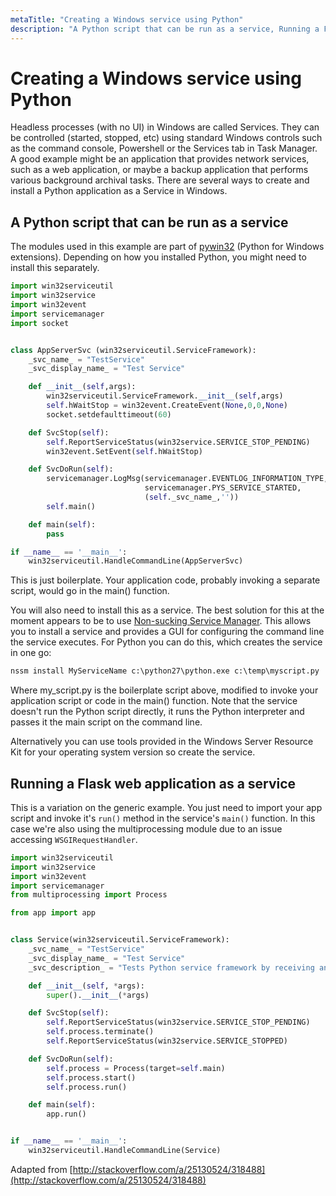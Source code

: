 ```yaml
---
metaTitle: "Creating a Windows service using Python"
description: "A Python script that can be run as a service, Running a Flask web application as a service"
---
```


# Creating a Windows service using Python


Headless processes (with no UI) in Windows are called Services. They can be controlled (started, stopped, etc) using standard Windows controls such as the command console, Powershell or the Services tab in Task Manager. A good example might be an application that provides network services, such as a web application, or maybe a backup application that performs various background archival tasks. There are several ways to create and install a Python application as a Service in Windows.



## A Python script that can be run as a service


The modules used in this example are part of [pywin32](https://sourceforge.net/projects/pywin32/) (Python for Windows extensions). Depending on how you installed Python, you might need to install this separately.

```py
import win32serviceutil
import win32service
import win32event
import servicemanager
import socket


class AppServerSvc (win32serviceutil.ServiceFramework):
    _svc_name_ = "TestService"
    _svc_display_name_ = "Test Service"

    def __init__(self,args):
        win32serviceutil.ServiceFramework.__init__(self,args)
        self.hWaitStop = win32event.CreateEvent(None,0,0,None)
        socket.setdefaulttimeout(60)

    def SvcStop(self):
        self.ReportServiceStatus(win32service.SERVICE_STOP_PENDING)
        win32event.SetEvent(self.hWaitStop)

    def SvcDoRun(self):
        servicemanager.LogMsg(servicemanager.EVENTLOG_INFORMATION_TYPE,
                              servicemanager.PYS_SERVICE_STARTED,
                              (self._svc_name_,''))
        self.main()

    def main(self):
        pass

if __name__ == '__main__':
    win32serviceutil.HandleCommandLine(AppServerSvc)

```

This is just boilerplate. Your application code, probably invoking a separate script, would go in the main() function.

You will also need to install this as a service. The best solution for this at the moment appears to be to use [Non-sucking Service Manager](http://nssm.cc/). This allows you to install a service and provides a GUI for configuring the command line the service executes. For Python you can do this, which creates the service in one go:

```py
nssm install MyServiceName c:\python27\python.exe c:\temp\myscript.py

```

Where my_script.py is the boilerplate script above, modified to invoke your application script or code in the main() function. Note that the service doesn't run the Python script directly, it runs the Python interpreter and passes it the main script on the command line.

Alternatively you can use tools provided in the Windows Server Resource Kit for your operating system version so create the service.



## Running a Flask web application as a service


This is a variation on the generic example. You just need to import your app script and invoke it's `run()` method in the service's `main()` function. In this case we're also using the multiprocessing module due to an issue accessing `WSGIRequestHandler`.

```py
import win32serviceutil
import win32service
import win32event
import servicemanager
from multiprocessing import Process

from app import app


class Service(win32serviceutil.ServiceFramework):
    _svc_name_ = "TestService"
    _svc_display_name_ = "Test Service"
    _svc_description_ = "Tests Python service framework by receiving and echoing messages over a named pipe"

    def __init__(self, *args):
        super().__init__(*args)

    def SvcStop(self):
        self.ReportServiceStatus(win32service.SERVICE_STOP_PENDING)
        self.process.terminate()
        self.ReportServiceStatus(win32service.SERVICE_STOPPED)

    def SvcDoRun(self):
        self.process = Process(target=self.main)
        self.process.start()
        self.process.run()

    def main(self):
        app.run()


if __name__ == '__main__':
    win32serviceutil.HandleCommandLine(Service)

```

Adapted from [http://stackoverflow.com/a/25130524/318488](http://stackoverflow.com/a/25130524/318488)

